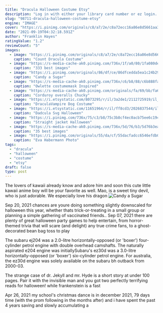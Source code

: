 ```yaml
---
title: "Dracula Halloween Costume Etsy"
description: "Log in with either your library card number or ez login. Library card number or ez username pin or ez password."
slug: "98711-dracula-halloween-costume-etsy"
engine: "IMAGE"
cover: "https://i.pinimg.com/originals/c8/a7/2e/c8a72ecc16a86e8d5661aa32624fd21e.jpg"
date: "2021-09-19T04:32:18.591Z"
author: "Franklin Hayes"
ratingValue: "1.2"
reviewCount: "5"
images:
  - image: "https://i.pinimg.com/originals/c8/a7/2e/c8a72ecc16a86e8d5661aa32624fd21e.jpg"
    caption: "Count Dracula Costume"
  - image: "https://s-media-cache-ak0.pinimg.com/736x/1f/a0/80/1fa080de427fca6e7aaa9bd266d482a5.jpg"
    caption: "333 best images"
  - image: "https://i.pinimg.com/originals/86/df/ce/86dfcedda5ea1c24b291c772fe01c46f.jpg"
    caption: "Candy a Sugar"
  - image: "https://s-media-cache-ak0.pinimg.com/736x/c6/b8/88/c6b888fa8300281cff1dddc3624f5b5e.jpg"
    caption: "Owlette costumemask Inspired"
  - image: "https://s-media-cache-ak0.pinimg.com/originals/fa/69/bb/fa69bbdf9948856b8ff76e31b913edfc.jpg"
    caption: "Corduroy overalls Chucky"
  - image: "https://i.etsystatic.com/8073295/r/il/3a2de1/2112725919/il_794xN.2112725919_3a8q.jpg"
    caption: "DraculaVampire Dog Costume"
  - image: "https://i.etsystatic.com/11651964/r/il/ff8cd3/2026837544/il_fullxfull.2026837544_dtn5.jpg"
    caption: "Dadcula Svg Halloween"
  - image: "https://i.pinimg.com/736x/75/c3/b8/75c3b8cf4ec0acb75ee6c19c967251d2--plus-size-halloween-men-halloween.jpg"
    caption: "Straight jacket Halloween"
  - image: "https://s-media-cache-ak0.pinimg.com/736x/5d/76/b3/5d76b3eab1418a9a80cd4c6d66a7f4ac--costume-halloween-sarong.jpg"
    caption: "35 best images"
  - image: "https://i.pinimg.com/originals/55/da/cf/55dacfadcc6546efdb0c23e8df9aa3ff.jpg"
    caption: "Eva Habermann Photo"
tags:
  - "dracula"
  - "halloween"
  - "costume"
  - "etsy"
draft: false
type: post
---
```


The lovers of kawaii already know and adore him and soon this cute little kawaii anime boy will be your favorite as well. Mao, is a sweet tiny devil, who is just adorable. We especially love his dragon
![Candy a Sugar](https://i.pinimg.com/originals/86/df/ce/86dfcedda5ea1c24b291c772fe01c46f.jpg "Candy a Sugar")

Sep 20, 2021 chances are youre doing something slightly downscaled for halloween this year, whether thats trick-or-treating in a small group or planning a simple gathering of vaccinated friends.. Sep 07, 2021 there are plenty of great halloween party games to help entertain, from horror-themed trivia that will scare (and delight) any true crime fans, to a ghost-decorated bean bag toss to play
<!--inArticleAds-->

<!--galleryOne-->

The subaru ej204 was a 2.0-litre horizontally-opposed (or 'boxer') four-cylinder petrol engine with double overhead camshafts. The naturally aspirated e204 engine was initiallySubaru's ez30d was a 3.0-litre horizontally-opposed (or 'boxer') six-cylinder petrol engine. For australia, the ez30d engine was solely available on the subaru bh outback from 2000-03.
<!--inArticleAds-->

<!--galleryTwo-->

The strange case of dr. Jekyll and mr. Hyde is a short story at under 100 pages. Pair it with the invisible man and you got two perfectly terrifying reads for halloween! while frankenstein is a fast
<!--galleryThree-->

Apr 26, 2021 my school's christmas dance is in december 2021, 79 days time (with the prom following in the months after) and i have spent the past 4 years saving and slowly accumulating a